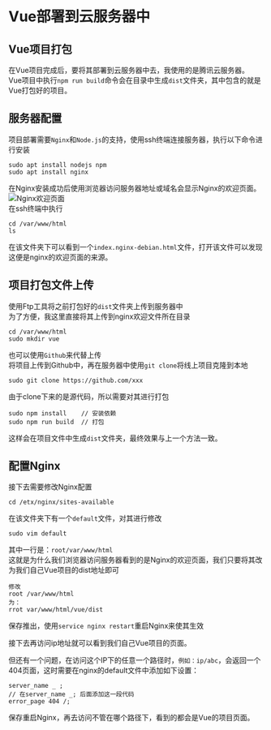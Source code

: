 # Vue部署到云服务器中

## Vue项目打包

在Vue项目完成后，要将其部署到云服务器中去，我使用的是腾讯云服务器。  
Vue项目中执行`npm run build`命令会在目录中生成`dist`文件夹，其中包含的就是Vue打包好的项目。  

## 服务器配置  
项目部署需要`Nginx`和`Node.js`的支持，使用ssh终端连接服务器，执行以下命令进行安装
```linux
sudo apt install nodejs npm 
sudo apt install nginx
```
在Nginx安装成功后使用浏览器访问服务器地址或域名会显示Nginx的欢迎页面。  
![Nginx欢迎页面](https://ftp.bmp.ovh/imgs/2021/01/8275f49633d7129a.jpg)  
在ssh终端中执行
```linux
cd /var/www/html
ls
```
在该文件夹下可以看到一个`index.nginx-debian.html`文件，打开该文件可以发现这便是nginx的欢迎页面的来源。

## 项目打包文件上传
使用Ftp工具将之前打包好的`dist`文件夹上传到服务器中  
为了方便，我这里直接将其上传到nginx欢迎文件所在目录
```linux
cd /var/www/html
sudo mkdir vue
```
也可以使用`Github`来代替上传  
将项目上传到Github中，再在服务器中使用`git clone`将线上项目克隆到本地
```text
sudo git clone https://github.com/xxx
```
由于clone下来的是源代码，所以需要对其进行打包
```text
sudo npm install    // 安装依赖
sudo npm run build  // 打包
```
这样会在项目文件中生成`dist`文件夹，最终效果与上一个方法一致。

## 配置Nginx
接下去需要修改Nginx配置  
```linux
cd /etx/nginx/sites-available
```
在该文件夹下有一个`default`文件，对其进行修改
```linux
sudo vim default
```
其中一行是：`root/var/www/html`  
这就是为什么我们浏览器访问服务器看到的是Nginx的欢迎页面，我们只要将其改为我们自己Vue项目的dist地址即可
```linux
修改
root /var/www/html
为：
rrot var/www/html/vue/dist
```
保存推出，使用`service nginx restart`重启Nginx来使其生效  
  
接下去再访问ip地址就可以看到我们自己Vue项目的页面。
  
但还有一个问题，在访问这个IP下的任意一个路径时，`例如：ip/abc`，会返回一个404页面，这时需要在nginx的default文件中添加如下设置：
```linux
server_name _ ;
// 在server_name _; 后面添加这一段代码
error_page 404 /;
```
保存重启Nginx，再去访问不管在哪个路径下，看到的都会是Vue的项目页面。